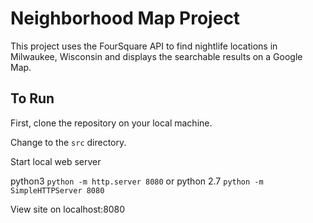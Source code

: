 # Neighborhood Map Project

This project uses the FourSquare API to find nightlife locations in Milwaukee, Wisconsin and displays the searchable results on a Google Map.

## To Run

First, clone the repository on your local machine.

Change to the `src` directory.  

Start local web server

python3 `python -m http.server 8080` or python 2.7 `python -m SimpleHTTPServer 8080`

View site on localhost:8080